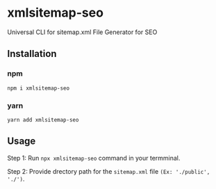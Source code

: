 # xmlsitemap-seo

Universal CLI for sitemap.xml File Generator for SEO

## Installation

### npm

```shell
npm i xmlsitemap-seo
```

### yarn

```shell
yarn add xmlsitemap-seo
```

## Usage

Step 1: Run `npx xmlsitemap-seo` command in your termminal.

Step 2: Provide drectory path for the `sitemap.xml` file `(Ex: './public', './')`.
